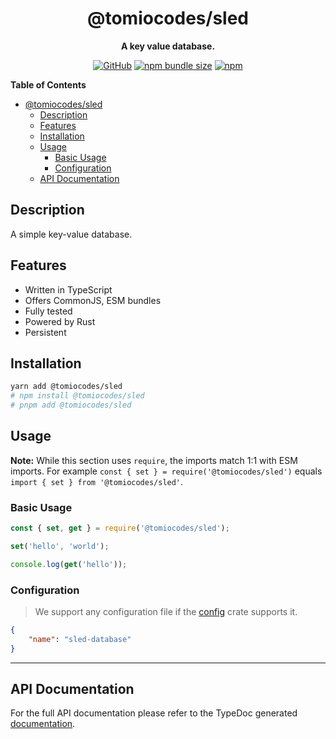 <div align="center">

# @tomiocodes/sled

**A key value database.**

[![GitHub](https://img.shields.io/github/license/1chiSensei/sled)](https://github.com/1chiSensei/sled/blob/main/LICENSE.md)
[![npm bundle size](https://img.shields.io/bundlephobia/min/@tomiocodes/sled?logo=webpack&style=flat-square)](https://bundlephobia.com/result?p=@tomiocodes/sled)
[![npm](https://img.shields.io/npm/v/@tomiocodes/sled?color=crimson&logo=npm&style=flat-square)](https://www.npmjs.com/package/@tomiocodes/sled)

</div>

**Table of Contents**

-   [@tomiocodes/sled](#tomiocodessled)
    -   [Description](#description)
    -   [Features](#features)
    -   [Installation](#installation)
    -   [Usage](#usage)
        -   [Basic Usage](#basic-usage)
        -   [Configuration](#configuration)
    -   [API Documentation](#api-documentation)

## Description

A simple key-value database.

## Features

-   Written in TypeScript
-   Offers CommonJS, ESM bundles
-   Fully tested
-   Powered by Rust
-   Persistent

## Installation

```sh
yarn add @tomiocodes/sled
# npm install @tomiocodes/sled
# pnpm add @tomiocodes/sled
```

## Usage

**Note:** While this section uses `require`, the imports match 1:1 with ESM imports. For example `const { set } = require('@tomiocodes/sled')` equals `import { set } from '@tomiocodes/sled'`.

### Basic Usage

```js
const { set, get } = require('@tomiocodes/sled');

set('hello', 'world');

console.log(get('hello'));
```

### Configuration

> We support any configuration file if the [config](https://crates.io/crates/config) crate supports it.

```json
{
	"name": "sled-database"
}
```

---

## API Documentation

For the full API documentation please refer to the TypeDoc generated [documentation](https://sled.vercel.app).
